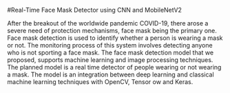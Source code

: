 #Real-Time Face Mask Detector using CNN and MobileNetV2

 After the breakout of the worldwide pandemic COVID-19, there arose a severe need
 of protection mechanisms, face mask being the primary one. Face mask detection
 is used to identify whether a person is wearing a mask or not. The monitoring
 process of this system involves detecting anyone who is not sporting a face mask.
 The face mask detection model that we proposed, supports machine learning and
 image processing techniques. The planned model is a real time detector of people
 wearing or not wearing a mask. The model is an integration between deep learning
 and classical machine learning techniques with OpenCV, Tensor ow and Keras.
